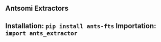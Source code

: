 <h2>Antsomi Extractors<h2>

Installation: `pip install ants-fts`
Importation: `import ants_extractor`
